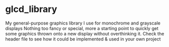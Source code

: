 # glcd_library
My general-purpose graphics library I use for monochrome and grayscale displays
Nothing too fancy or special, more a starting point to quickly get some graphics thrown onto a new display without overthinking it.
Check the header file to see how it could be implemented & used in your own project
